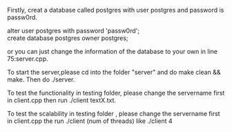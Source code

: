 Firstly, creat a database called postgres with user postgres and password is passw0rd. 

alter user postgres with password 'passw0rd';  
create database postgres owner postgres;  

or you can just change the information of the database to your own in line 75:server.cpp.     

To start the server,please cd into the folder "server" and do make clean && make. Then do ./server.  

To test the functionality in testing folder, please change the servername first in client.cpp then run ./client textX.txt.   

To test the scalability in testing folder , please change the servername first in client.cpp the run ./client (num of threads) like ./client 4
